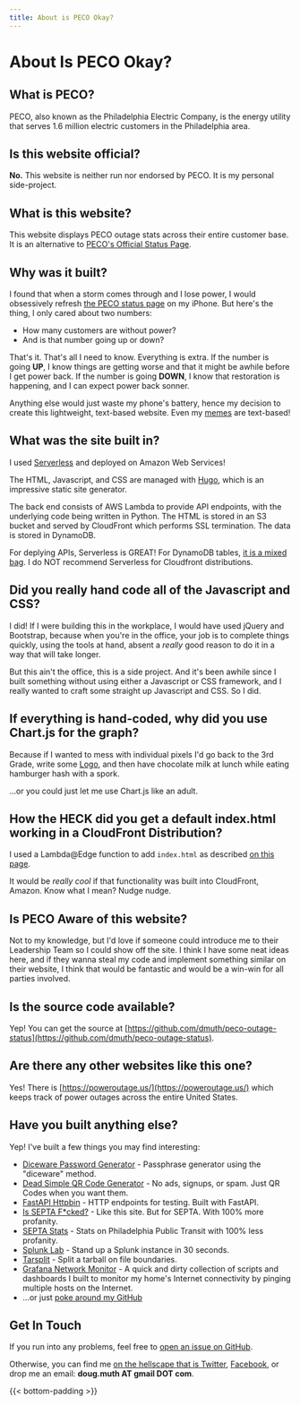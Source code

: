 ```yaml
---
title: About is PECO Okay?
---
```


# About Is PECO Okay?

## What is PECO?

PECO, also known as the Philadelphia Electric Company, is the energy utility that serves
1.6 million electric customers in the Philadelphia area.


## Is this website official?

**No.**  This website is neither run nor endorsed by PECO.  It is my personal side-project.


## What is this website?

This website displays PECO outage stats across their entire customer base.
It is an alternative to [PECO's Official Status Page](https://www.peco.com/outages/experiencing-an-outage/outage-map). 


## Why was it built?

I found that when a storm comes through and I lose power, I would obsessively refresh [the
PECO status page](https://www.peco.com/outages/experiencing-an-outage/outage-map) on my iPhone.
But here's the thing, I only cared about two numbers:

- How many customers are without power?
- And is that number going up or down?

That's it.  That's all I need to know.  Everything is extra.  If the number is going **UP**, 
I know things are getting
worse and that it might be awhile before I get power back.  If the number is going **DOWN**, I 
know that restoration is happening, and I can expect power back sonner.

Anything else would just waste my phone's battery, hence my decision to create this lightweight,
text-based website.  Even my [memes](/robots.txt) are text-based!


## What was the site built in?

I used [Serverless](https://www.serverless.com/) and deployed on Amazon Web Services!

The HTML, Javascript, and CSS are managed with [Hugo](https://gohugo.io/), which is an impressive
static site generator.

The back end consists of AWS Lambda to provide API endpoints, with the underlying code being
written in Python.  The HTML is stored in an S3 bucket and served by CloudFront which performs
SSL termination.  The data is stored in DynamoDB.

For deplying APIs, Serverless is GREAT!  For DynamoDB tables, [it is a mixed bag](https://github.com/dmuth/peco-outage-status/blob/7f2f3af88c7ac40a14c63d3f9bcd021b2e58cff6/serverless.yml#L120).  I do NOT
recommend Serverless for Cloudfront distributions.


## Did you really hand code all of the Javascript and CSS?

I did!  If I were building this in the workplace, I would have used jQuery and Bootstrap, because
when you're in the office, your job is to complete things quickly, using the tools at hand,
absent a _really_ good reason to do it in a way that will take longer.

But this ain't the office, this is a side project.  And it's been awhile since I built something
without using either a Javascript or CSS framework, and I really wanted to craft some straight up
Javascript and CSS.  So I did.


## If everything is hand-coded, why did you use Chart.js for the graph?

Because if I wanted to mess with individual pixels I'd go back to the 3rd Grade, write some 
[Logo](https://en.wikipedia.org/wiki/Logo_(programming_language)), and then have chocolate milk 
at lunch while eating hamburger hash with a spork.

...or you could just let me use Chart.js like an adult.


## How the HECK did you get a default index.html working in a CloudFront Distribution?

I used a Lambda@Edge function to add `index.html` as described [on this page](https://aws.amazon.com/blogs/networking-and-content-delivery/implementing-default-directory-indexes-in-amazon-s3-backed-amazon-cloudfront-origins-using-cloudfront-functions/).  

It would be *really cool* if that functionality was built into CloudFront, Amazon.  Know what I mean?  Nudge nudge.


## Is PECO Aware of this website?

Not to my knowledge, but I'd love if someone could introduce me to their Leadership Team so I could show off the site.  I think I have some neat ideas here, and if they wanna steal my code and implement something similar on their website, I think that would be fantastic and would be a win-win for all parties involved.


## Is the source code available?

Yep!  You can get the source at [https://github.com/dmuth/peco-outage-status](https://github.com/dmuth/peco-outage-status).


## Are there any other websites like this one?

Yes!  There is [https://poweroutage.us/](https://poweroutage.us/) which keeps track of power outages
across the entire United States.


## Have you built anything else?

Yep!  I've built a few things you may find interesting:

- [Diceware Password Generator](https://diceware.dmuth.org/) - Passphrase generator using the "diceware" method.
- [Dead Simple QR Code Generator](https://httpbin.dmuth.org/qrcode/) - No ads, signups, or spam. Just QR Codes when you want them.
- [FastAPI Httpbin](https://httpbin.dmuth.org/) - HTTP endpoints for testing.  Built with FastAPI.
- [Is SEPTA F\*cked?](https://www.isseptafucked.com/) - Like this site.  But for SEPTA. With 100% more profanity.
- [SEPTA Stats](https://septastats.com/) - Stats on Philadelphia Public Transit with 100% less profanity.
- [Splunk Lab](https://github.com/dmuth/splunk-lab) - Stand up a Splunk instance in 30 seconds.
- [Tarsplit](https://github.com/dmuth/tarsplit) - Split a tarball on file boundaries.
- [Grafana Network Monitor](https://github.com/dmuth/grafana-network-monitor) - A quick and dirty collection of scripts and dashboards I built to monitor my home's Internet connectivity by pinging multiple hosts on the Internet.
- ...or just [poke around my GitHub](https://github.com/dmuth)


## Get In Touch

If you run into any problems, feel free to [open an issue on GitHub](https://github.com/dmuth/fastapi-httpbin/issues).

Otherwise, you can find me [on the hellscape that is Twitter](https://twitter.com/dmuth),
[Facebook](https://facebook.com/dmuth), 
or drop me an email: **doug.muth AT gmail DOT com**.

{{< bottom-padding >}}

